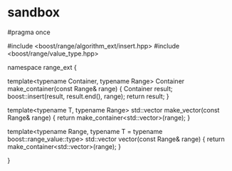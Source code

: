 # __sandbox__


#pragma once

#include <boost/range/algorithm_ext/insert.hpp>
#include <boost/range/value_type.hpp>

namespace range_ext {

template<typename Container, typename Range>
Container make_container(const Range& range)
{
    Container result;
    boost::insert(result, result.end(), range);
    return result;
}

template<typename T, typename Range>
std::vector<T> make_vector(const Range& range)
{
    return make_container<std::vector<T>>(range);
}

template<typename Range, typename T = typename boost::range_value<Range>::type>
std::vector<T> vector(const Range& range)
{
    return make_container<std::vector<T>>(range);
}

}
